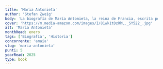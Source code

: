 ```yaml
---
title: 'Maria Antonieta'
author: 'Stefan Zweig'
body: 'La biografía de María Antonieta, la reina de Francia, escrita por Stefan Zweig, es un relato fascinante de la vida de una de las figuras más controvertidas de la historia. Zweig nos lleva a través de la vida de María Antonieta, desde su infancia en Austria hasta su ascenso al trono de Francia y su trágico final en la guillotina.'
cover: 'https://m.media-amazon.com/images/I/81wk1tDzRhL._SY522_.jpg'
alt: 'Maria Antonieta'
monthRead: enero
tags: ['Biografía', 'Historia']
concorrente: 'amaia'
slug: 'maria-antonieta'
punti: 5
yearRead: 2025
type: book
---
```

